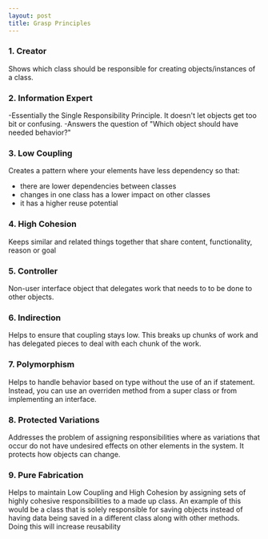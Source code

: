 ```yaml
---
layout: post
title: Grasp Principles
---
```


### 1. Creator
Shows which class should be responsible for creating objects/instances of a class.

### 2. Information Expert
-Essentially the Single Responsibility Principle. It doesn't let objects get too bit or confusing. 
-Answers the question of "Which object should have needed behavior?"

### 3. Low Coupling
Creates a pattern where your elements have less dependency so that:
- there are lower dependencies between classes
- changes in one class has a lower impact on other classes
- it has a higher reuse potential

### 4. High Cohesion
Keeps similar and related things together that share content, functionality, reason or goal

### 5. Controller
Non-user interface object that delegates work that needs to to be done to other objects. 

### 6. Indirection
Helps to ensure that coupling stays low. This breaks up chunks of work and has delegated pieces to deal with each chunk of the work.

### 7. Polymorphism
Helps to handle behavior based on type without the use of an if statement. Instead, you can use an overriden method from a super class or from implementing an interface.

### 8. Protected Variations
Addresses the problem of assigning responsibilities where as variations that occur do not have undesired effects on other elements in the system. It protects how objects can change.

### 9. Pure Fabrication
Helps to maintain Low Coupling and High Cohesion by assigning sets of highly cohesive responsibilities to a made up class.
An example of this would be a class that is solely responsible for saving objects instead of having data being saved in a different class along with other methods.
Doing this will increase reusability 
